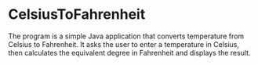 # CelsiusToFahrenheit
The program is a simple Java application that converts temperature from Celsius to Fahrenheit. It asks the user to enter a temperature in Celsius, then calculates the equivalent degree in Fahrenheit and displays the result.
